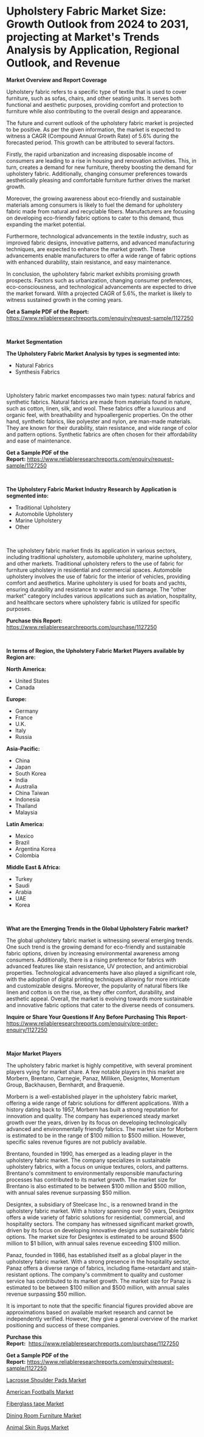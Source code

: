 <p><h1>Upholstery Fabric Market Size: Growth Outlook from 2024 to 2031, projecting at Market's Trends Analysis by Application, Regional Outlook, and Revenue</h1></p><p><strong>Market Overview and Report Coverage</strong></p>
<p><p>Upholstery fabric refers to a specific type of textile that is used to cover furniture, such as sofas, chairs, and other seating units. It serves both functional and aesthetic purposes, providing comfort and protection to furniture while also contributing to the overall design and appearance.</p><p>The future and current outlook of the upholstery fabric market is projected to be positive. As per the given information, the market is expected to witness a CAGR (Compound Annual Growth Rate) of 5.6% during the forecasted period. This growth can be attributed to several factors.</p><p>Firstly, the rapid urbanization and increasing disposable income of consumers are leading to a rise in housing and renovation activities. This, in turn, creates a demand for new furniture, thereby boosting the demand for upholstery fabric. Additionally, changing consumer preferences towards aesthetically pleasing and comfortable furniture further drives the market growth.</p><p>Moreover, the growing awareness about eco-friendly and sustainable materials among consumers is likely to fuel the demand for upholstery fabric made from natural and recyclable fibers. Manufacturers are focusing on developing eco-friendly fabric options to cater to this demand, thus expanding the market potential.</p><p>Furthermore, technological advancements in the textile industry, such as improved fabric designs, innovative patterns, and advanced manufacturing techniques, are expected to enhance the market growth. These advancements enable manufacturers to offer a wide range of fabric options with enhanced durability, stain resistance, and easy maintenance.</p><p>In conclusion, the upholstery fabric market exhibits promising growth prospects. Factors such as urbanization, changing consumer preferences, eco-consciousness, and technological advancements are expected to drive the market forward. With a projected CAGR of 5.6%, the market is likely to witness sustained growth in the coming years.</p></p>
<p><strong>Get a Sample PDF of the Report:</strong> <a href="https://www.reliableresearchreports.com/enquiry/request-sample/1127250">https://www.reliableresearchreports.com/enquiry/request-sample/1127250</a></p>
<p>&nbsp;</p>
<p><strong>Market Segmentation</strong></p>
<p><strong>The Upholstery Fabric Market Analysis by types is segmented into:</strong></p>
<p><ul><li>Natural Fabrics</li><li>Synthesis Fabrics</li></ul></p>
<p>&nbsp;</p>
<p><p>Upholstery fabric market encompasses two main types: natural fabrics and synthetic fabrics. Natural fabrics are made from materials found in nature, such as cotton, linen, silk, and wool. These fabrics offer a luxurious and organic feel, with breathability and hypoallergenic properties. On the other hand, synthetic fabrics, like polyester and nylon, are man-made materials. They are known for their durability, stain resistance, and wide range of color and pattern options. Synthetic fabrics are often chosen for their affordability and ease of maintenance.</p></p>
<p><strong>Get a Sample PDF of the Report:</strong>&nbsp;<a href="https://www.reliableresearchreports.com/enquiry/request-sample/1127250">https://www.reliableresearchreports.com/enquiry/request-sample/1127250</a></p>
<p>&nbsp;</p>
<p><strong>The Upholstery Fabric Market Industry Research by Application is segmented into:</strong></p>
<p><ul><li>Traditional Upholstery</li><li>Automobile Upholstery</li><li>Marine Upholstery</li><li>Other</li></ul></p>
<p>&nbsp;</p>
<p><p>The upholstery fabric market finds its application in various sectors, including traditional upholstery, automobile upholstery, marine upholstery, and other markets. Traditional upholstery refers to the use of fabric for furniture upholstery in residential and commercial spaces. Automobile upholstery involves the use of fabric for the interior of vehicles, providing comfort and aesthetics. Marine upholstery is used for boats and yachts, ensuring durability and resistance to water and sun damage. The "other market" category includes various applications such as aviation, hospitality, and healthcare sectors where upholstery fabric is utilized for specific purposes.</p></p>
<p><strong>Purchase this Report:</strong>&nbsp; <a href="https://www.reliableresearchreports.com/purchase/1127250">https://www.reliableresearchreports.com/purchase/1127250</a></p>
<p>&nbsp;</p>
<p><strong>In terms of Region, the Upholstery Fabric Market Players available by Region are:</strong></p>
<p>
    <p> <strong> North America: </strong>
        <ul>
            <li>United States</li>
            <li>Canada</li>
        </ul>
        </p> 
    <p> <strong> Europe: </strong>
        <ul>
            <li>Germany</li>
            <li>France</li>
            <li>U.K.</li>
            <li>Italy</li>
            <li>Russia</li>
        </ul>
        </p> 
    <p> <strong> Asia-Pacific: </strong>
        <ul>
            <li>China</li>
            <li>Japan</li>
            <li>South Korea</li>
            <li>India</li>
            <li>Australia</li>
            <li>China Taiwan</li>
            <li>Indonesia</li>
            <li>Thailand</li>
            <li>Malaysia</li>
        </ul>
        </p> 
    <p> <strong> Latin America: </strong>
        <ul>
            <li>Mexico</li>
            <li>Brazil</li>
            <li>Argentina Korea</li>
            <li>Colombia</li>
        </ul>
        </p> 
    <p> <strong> Middle East & Africa: </strong>
        <ul>
            <li>Turkey</li>
            <li>Saudi</li>
            <li>Arabia</li>
            <li>UAE</li>
            <li>Korea</li>
        </ul>
    </p>
    </p>
<p>&nbsp;</p>
<p><strong>What are the Emerging Trends in the Global Upholstery Fabric market?</strong></p>
<p><p>The global upholstery fabric market is witnessing several emerging trends. One such trend is the growing demand for eco-friendly and sustainable fabric options, driven by increasing environmental awareness among consumers. Additionally, there is a rising preference for fabrics with advanced features like stain resistance, UV protection, and antimicrobial properties. Technological advancements have also played a significant role, with the adoption of digital printing techniques allowing for more intricate and customizable designs. Moreover, the popularity of natural fibers like linen and cotton is on the rise, as they offer comfort, durability, and aesthetic appeal. Overall, the market is evolving towards more sustainable and innovative fabric options that cater to the diverse needs of consumers.</p></p>
<p><strong>Inquire or Share Your Questions If Any Before Purchasing This Report</strong>- <a href="https://www.reliableresearchreports.com/enquiry/pre-order-enquiry/1127250">https://www.reliableresearchreports.com/enquiry/pre-order-enquiry/1127250</a></p>
<p>&nbsp;</p>
<p><strong>Major Market Players</strong></p>
<p><p>The upholstery fabric market is highly competitive, with several prominent players vying for market share. A few notable players in this market are Morbern, Brentano, Carnegie, Panaz, Milliken, Designtex, Momentum Group, Backhausen, Bernhardt, and Braquenié.</p><p>Morbern is a well-established player in the upholstery fabric market, offering a wide range of fabric solutions for different applications. With a history dating back to 1957, Morbern has built a strong reputation for innovation and quality. The company has experienced steady market growth over the years, driven by its focus on developing technologically advanced and environmentally friendly fabrics. The market size for Morbern is estimated to be in the range of $100 million to $500 million. However, specific sales revenue figures are not publicly available.</p><p>Brentano, founded in 1990, has emerged as a leading player in the upholstery fabric market. The company specializes in sustainable upholstery fabrics, with a focus on unique textures, colors, and patterns. Brentano's commitment to environmentally responsible manufacturing processes has contributed to its market growth. The market size for Brentano is also estimated to be between $100 million and $500 million, with annual sales revenue surpassing $50 million.</p><p>Designtex, a subsidiary of Steelcase Inc., is a renowned brand in the upholstery fabric market. With a history spanning over 50 years, Designtex offers a wide variety of fabric solutions for residential, commercial, and hospitality sectors. The company has witnessed significant market growth, driven by its focus on developing innovative designs and sustainable fabric options. The market size for Designtex is estimated to be around $500 million to $1 billion, with annual sales revenue exceeding $100 million.</p><p>Panaz, founded in 1986, has established itself as a global player in the upholstery fabric market. With a strong presence in the hospitality sector, Panaz offers a diverse range of fabrics, including flame-retardant and stain-resistant options. The company's commitment to quality and customer service has contributed to its market growth. The market size for Panaz is estimated to be between $100 million and $500 million, with annual sales revenue surpassing $50 million.</p><p>It is important to note that the specific financial figures provided above are approximations based on available market research and cannot be independently verified. However, they give a general overview of the market positioning and success of these companies.</p></p>
<p><strong>Purchase this Report:</strong>&nbsp;&nbsp;<a href="https://www.reliableresearchreports.com/purchase/1127250">https://www.reliableresearchreports.com/purchase/1127250</a></p>
<p></p>
<p><strong>Get a Sample PDF of the Report:</strong>&nbsp;<a href="https://www.reliableresearchreports.com/enquiry/request-sample/1127250">https://www.reliableresearchreports.com/enquiry/request-sample/1127250</a></p>
<p><p><a href="https://github.com/rahu1506/Market-Research-Report-List-2/blob/main/lacrosse-shoulder-pads-market.md">Lacrosse Shoulder Pads Market</a></p><p><a href="https://github.com/rahu1505/Market-Research-Report-List-2/blob/main/american-footballs-market.md">American Footballs Market</a></p><p><a href="https://github.com/rahu1501/Market-Research-Report-List-2/blob/main/fiberglass-tape-market.md">Fiberglass tape Market</a></p><p><a href="https://github.com/aashishrp/Market-Research-Report-List-1/blob/main/dining-room-furniture-market.md">Dining Room Furniture Market</a></p><p><a href="https://github.com/rahu1502/Market-Research-Report-List-2/blob/main/animal-skin-rugs-market.md">Animal Skin Rugs Market</a></p></p>